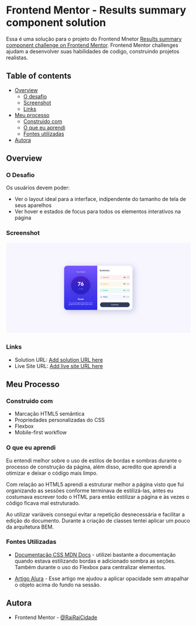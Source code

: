 # Frontend Mentor - Results summary component solution

Essa é uma solução para o projeto do Frontend Mnetor [Results summary component challenge on Frontend Mentor](https://www.frontendmentor.io/challenges/results-summary-component-CE_K6s0maV). Frontend Mentor challenges ajudam a desenvolver suas habilidades de codigo, construindo projetos realistas.

## Table of contents

- [Overview](#overview)
  - [O desafio](#o-desafio)
  - [Screenshot](#screenshot)
  - [Links](#links)
- [Meu processo](#meu-processo)
  - [Construido com](#construido-com)
  - [O que eu aprendi](#o-que-eu-aprendi)
  - [Fontes utilizadas](#fontes-utilizadas)
- [Autora](#Autora)

## Overview

### O Desafio

Os usuários devem poder:

- Ver o layout ideal para a interface, indipendente do tamanho de tela de seus aparelhos
- Ver hover e estados de focus para todos os elementos interativos na página

### Screenshot

![projeto final!!](./assets/images/summarry__project.png)

### Links

- Solution URL: [Add solution URL here](https://www.frontendmentor.io/challenges/results-summary-component-CE_K6s0maV/hub)
- Live Site URL: [Add live site URL here](https://summary-component-front-end-mentor-33u5k3r56-rairaicidade.vercel.app/)

## Meu Processo

### Construido com

- Marcação HTML5 semântica
- Propriedades personalizadas do CSS
- Flexbox
- Mobile-first workflow

### O que eu aprendi

Eu entendi melhor sobre o uso de estilos de bordas e sombras durante o processo de construção da página, além disso, acredito que aprendi a otimizar e deixar o código mais limpo.

Com relação ao HTML5 aprendi a estruturar melhor a página visto que fui organizando as sessões conforme terminava de estilizá-las, antes eu costumava escrever todo o HTML para então estilizar a página e às vezes o código ficava mal estruturado.

Ao utilizar variáveis consegui evitar a repetição desnecessária e facilitar a edição do documento. Durante a criação de classes tentei aplicar um pouco da arquitetura BEM.

### Fontes Utilizadas

- [Documentação CSS MDN Docs](https://developer.mozilla.org/pt-BR/docs/Web/CSS) - utilizei bastante a documentação quando estava estilizando bordas e adicionado sombra as seções. Também durante o uso do Flexbox para centralizar elementos.

- [Artigo Alura](https://dev.to/sucodelarangela/como-aplicar-opacidade-em-background-image-sem-afetar-textos-31fj) - Esse artigo me ajudou a aplicar opacidade sem atrapalhar o objeto acima do fundo na sessão.

## Autora

- Frontend Mentor - [@RaiRaiCidade](https://www.frontendmentor.io/profile/RaiRaiCidade)
